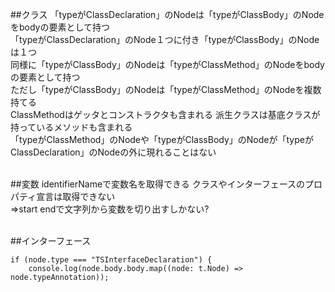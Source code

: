 ##クラス
「typeがClassDeclaration」のNodeは「typeがClassBody」のNodeをbodyの要素として持つ<br>
「typeがClassDeclaration」のNode１つに付き「typeがClassBody」のNodeは１つ<br>
同様に「typeがClassBody」のNodeは「typeがClassMethod」のNodeをbodyの要素として持つ<br>
ただし「typeがClassBody」のNodeは「typeがClassMethod」のNodeを複数持てる<br>
ClassMethodはゲッタとコンストラクタも含まれる 派生クラスは基底クラスが持っているメソッドも含まれる<br>
「typeがClassMethod」のNodeや「typeがClassBody」のNodeが「typeがClassDeclaration」のNodeの外に現れることはない<br><br>

##変数
identifierNameで変数名を取得できる クラスやインターフェースのプロパティ宣言は取得できない<br>
=>start endで文字列から変数を切り出すしかない?<br><br>

##インターフェース
```
if (node.type === "TSInterfaceDeclaration") {
    console.log(node.body.body.map((node: t.Node) => node.typeAnnotation));
```
